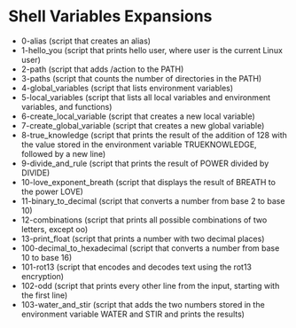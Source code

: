 # Shell Variables Expansions

* 0-alias	(script that creates an alias)
* 1-hello_you	(script that prints hello user, where user is the current Linux user)
* 2-path	(script that adds /action to the PATH)
* 3-paths	(script that counts the number of directories in the PATH)
* 4-global_variables	(script that lists environment variables)
* 5-local_variables	(script that lists all local variables and environment variables, and functions)
* 6-create_local_variable	(script that creates a new local variable)
* 7-create_global_variable	(script that creates a new global variable)
* 8-true_knowledge	(script that prints the result of the addition of 128 with the value stored in the environment variable TRUEKNOWLEDGE, followed by a new line)
* 9-divide_and_rule	(script that prints the result of POWER divided by DIVIDE)
* 10-love_exponent_breath	(script that displays the result of BREATH to the power LOVE)
* 11-binary_to_decimal	(script that converts a number from base 2 to base 10)
* 12-combinations	(script that prints all possible combinations of two letters, except oo)
* 13-print_float	(script that prints a number with two decimal places)
* 100-decimal_to_hexadecimal	(script that converts a number from base 10 to base 16)
* 101-rot13	(script that encodes and decodes text using the rot13 encryption)
* 102-odd	(script that prints every other line from the input, starting with the first line)
* 103-water_and_stir	(script that adds the two numbers stored in the environment variable WATER and STIR and prints the results)